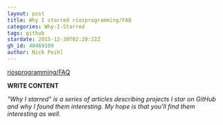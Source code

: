 ```yaml
---
layout: post
title: Why I starred riosprogramming/FAQ
categories: Why-I-Starred
tags: github
stardate: 2015-12-30T02:20:22Z
gh_id: 40469109
author: Nick Peihl
---
```


[riosprogramming/FAQ](https://github.com/riosprogramming/FAQ)

**WRITE CONTENT**

*"Why I starred" is a series of articles describing projects I star on GitHub and why I found them interesting. My hope is that you'll find them interesting as well.*

